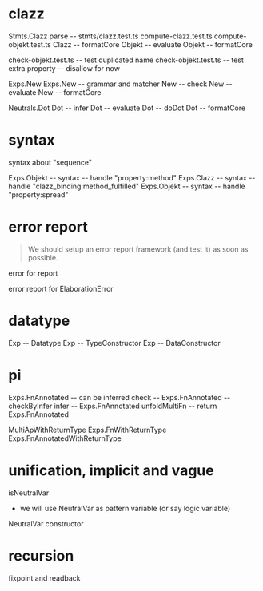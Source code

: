 # clazz

Stmts.Clazz
parse -- stmts/clazz.test.ts
compute-clazz.test.ts
compute-objekt.test.ts
Clazz -- formatCore
Objekt -- evaluate
Objekt -- formatCore

check-objekt.test.ts -- test duplicated name
check-objekt.test.ts -- test extra property -- disallow for now

Exps.New
Exps.New -- grammar and matcher
New -- check
New -- evaluate
New -- formatCore

Neutrals.Dot
Dot -- infer
Dot -- evaluate
Dot -- doDot
Dot -- formatCore

# syntax

syntax about "sequence"

Exps.Objekt -- syntax -- handle "property:method"
Exps.Clazz -- syntax -- handle "clazz_binding:method_fulfilled"
Exps.Objekt -- syntax -- handle "property:spread"

# error report

> We should setup an error report framework (and test it) as soon as possible.

error for report

error report for ElaborationError

# datatype

Exp -- Datatype
Exp -- TypeConstructor
Exp -- DataConstructor

# pi

Exps.FnAnnotated -- can be inferred
check -- Exps.FnAnnotated -- checkByInfer
infer -- Exps.FnAnnotated
unfoldMultiFn -- return Exps.FnAnnotated

MultiApWithReturnType
Exps.FnWithReturnType
Exps.FnAnnotatedWithReturnType

# unification, implicit and vague

isNeutralVar

- we will use NeutralVar as pattern variable (or say logic variable)

NeutralVar constructor

# recursion

fixpoint and readback
